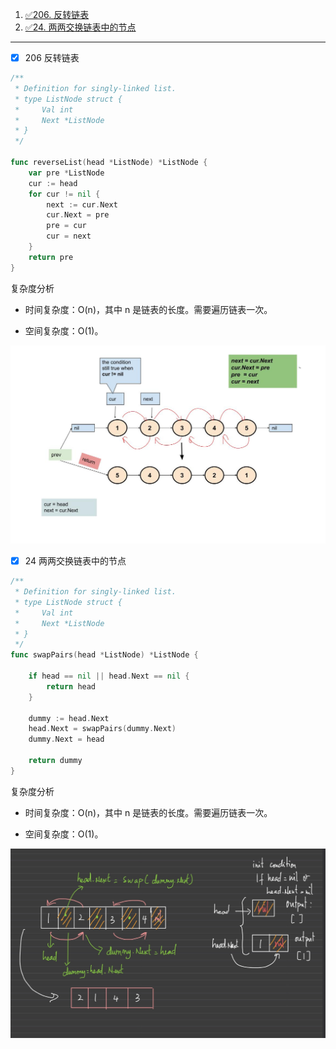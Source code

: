 1. [ ✅206. 反转链表](#-206-反转链表)
1. [ ✅24. 两两交换链表中的节点](#-24-两两交换链表中的节点)

-----

- [X] 206 反转链表

```go
/**
 * Definition for singly-linked list.
 * type ListNode struct {
 *     Val int
 *     Next *ListNode
 * }
 */

func reverseList(head *ListNode) *ListNode {
    var pre *ListNode
    cur := head
    for cur != nil {
        next := cur.Next
        cur.Next = pre
        pre = cur
        cur = next
    }
    return pre
}
```
复杂度分析

- 时间复杂度：O(n)，其中 n 是链表的长度。需要遍历链表一次。

- 空间复杂度：O(1)。


![](img/206.jpg)

- [X] 24 两两交换链表中的节点

```go
/**
 * Definition for singly-linked list.
 * type ListNode struct {
 *     Val int
 *     Next *ListNode
 * }
 */
func swapPairs(head *ListNode) *ListNode {
    
    if head == nil || head.Next == nil {
        return head
    }

    dummy := head.Next
    head.Next = swapPairs(dummy.Next)
    dummy.Next = head

    return dummy
}
```

复杂度分析

- 时间复杂度：O(n)，其中 n 是链表的长度。需要遍历链表一次。

- 空间复杂度：O(1)。

![](img/24.jpg)